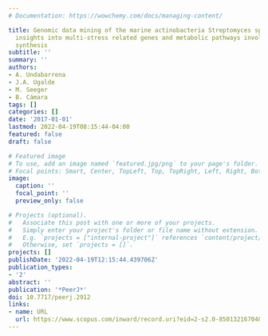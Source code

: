 ```yaml
---
# Documentation: https://wowchemy.com/docs/managing-content/

title: Genomic data mining of the marine actinobacteria Streptomyces sp. H-KF8 unveils
  insights into multi-stress related genes and metabolic pathways involved in antimicrobial
  synthesis
subtitle: ''
summary: ''
authors:
- A. Undabarrena
- J.A. Ugalde
- M. Seeger
- B. Cámara
tags: []
categories: []
date: '2017-01-01'
lastmod: 2022-04-19T08:15:44-04:00
featured: false
draft: false

# Featured image
# To use, add an image named `featured.jpg/png` to your page's folder.
# Focal points: Smart, Center, TopLeft, Top, TopRight, Left, Right, BottomLeft, Bottom, BottomRight.
image:
  caption: ''
  focal_point: ''
  preview_only: false

# Projects (optional).
#   Associate this post with one or more of your projects.
#   Simply enter your project's folder or file name without extension.
#   E.g. `projects = ["internal-project"]` references `content/project/deep-learning/index.md`.
#   Otherwise, set `projects = []`.
projects: []
publishDate: '2022-04-19T12:15:44.439706Z'
publication_types:
- '2'
abstract: ''
publication: '*PeerJ*'
doi: 10.7717/peerj.2912
links:
- name: URL
  url: https://www.scopus.com/inward/record.uri?eid=2-s2.0-85013216704&doi=10.7717%2fpeerj.2912&partnerID=40&md5=b688f0286d990d727611ccff47ed4453
---
```

